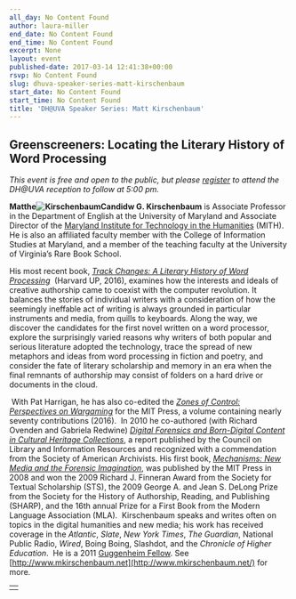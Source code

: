 ```yaml
---
all_day: No Content Found
author: laura-miller
end_date: No Content Found
end_time: No Content Found
excerpt: None
layout: event
published-date: 2017-03-14 12:41:38+00:00
rsvp: No Content Found
slug: dhuva-speaker-series-matt-kirschenbaum
start_date: No Content Found
start_time: No Content Found
title: 'DH@UVA Speaker Series: Matt Kirschenbaum'
---
```


## Greenscreeners: Locating the Literary History of Word Processing


_This event is free and open to the public, but please [register](https://docs.google.com/forms/d/1C3FnWUKuLdouTaVKjWVxf_Ag8vgPruzJc0joQgN1kTs/edit) to attend the DH@UVA reception to follow at 5:00 pm._

**Matthe![KirschenbaumCandid](https://pages.shanti.virginia.edu/DHUVA_Conference_9-16/files/2017/03/KirschenbaumCandid.jpg)w G. Kirschenbaum** is Associate Professor in the Department of English at the University of Maryland and Associate Director of the [Maryland Institute for Technology in the Humanities](http://www.mith2.umd.edu/) (MITH). He is also an affiliated faculty member with the College of Information Studies at Maryland, and a member of the teaching faculty at the University of Virginia’s Rare Book School.

His most recent book, [_Track Changes: A Literary History of Word Processing_](http://www.hup.harvard.edu/catalog.php?isbn=9780674417076)  (Harvard UP, 2016), examines how the interests and ideals of creative authorship came to coexist with the computer revolution. It balances the stories of individual writers with a consideration of how the seemingly ineffable act of writing is always grounded in particular instruments and media, from quills to keyboards. Along the way, we discover the candidates for the first novel written on a word processor, explore the surprisingly varied reasons why writers of both popular and serious literature adopted the technology, trace the spread of new metaphors and ideas from word processing in fiction and poetry, and consider the fate of literary scholarship and memory in an era when the final remnants of authorship may consist of folders on a hard drive or documents in the cloud.


 With Pat Harrigan, he has also co-edited the [_Zones of Control: Perspectives on Wargaming_](https://mitpress.mit.edu/zones-control) for the MIT Press, a volume containing nearly seventy contributions (2016).  In 2010 he co-authored (with Richard Ovenden and Gabriela Redwine) _[Digital Forensics and Born-Digital Content in Cultural Heritage Collections](http://www.clir.org/pubs/abstract/pub149abst.html)_, a report published by the Council on Library and Information Resources and recognized with a commendation from the Society of American Archivists. His first book, _[Mechanisms: New Media and the Forensic Imagination](http://mechanisms-book.blogspot.com/)_, was published by the MIT Press in 2008 and won the 2009 Richard J. Finneran Award from the Society for Textual Scholarship (STS), the 2009 George A. and Jean S. DeLong Prize from the Society for the History of Authorship, Reading, and Publishing (SHARP), and the 16th annual Prize for a First Book from the Modern Language Association (MLA).  Kirschenbaum speaks and writes often on topics in the digital humanities and new media; his work has received coverage in the _Atlantic_, _Slate_, _New York Times_, _The Guardian_, National Public Radio, _Wired_, Boing Boing, Slashdot, and the _Chronicle of Higher Education_.  He is a 2011 [Guggenheim Fellow](http://www.gf.org/). See [http://www.mkirschenbaum.net](http://www.mkirschenbaum.net/) for more.


<table >
<tbody >
<tr >

<td >
</td>
</tr>
</tbody>
</table>
